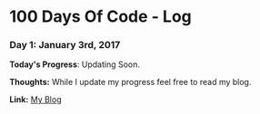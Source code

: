 # 100 Days Of Code - Log

### Day 1: January 3rd, 2017

**Today's Progress**: Updating Soon.

**Thoughts:** While I update my progress feel free to read my blog.

**Link:** [My Blog](https:/blog.shanky.xyz)
